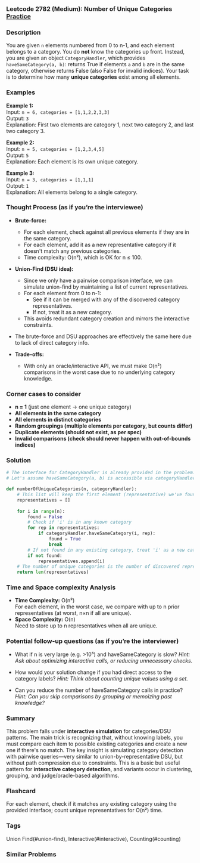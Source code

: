 ### Leetcode 2782 (Medium): Number of Unique Categories [Practice](https://leetcode.com/problems/number-of-unique-categories)

### Description  
You are given `n` elements numbered from 0 to n-1, and each element belongs to a category. You do **not** know the categories up front. Instead, you are given an object `CategoryHandler`, which provides `haveSameCategory(a, b)`: returns True if elements `a` and `b` are in the same category, otherwise returns False (also False for invalid indices). Your task is to determine how many **unique categories** exist among all elements.

### Examples  

**Example 1:**  
Input: `n = 6, categories = [1,1,2,2,3,3]`  
Output: `3`  
Explanation: First two elements are category 1, next two category 2, and last two category 3.  

**Example 2:**  
Input: `n = 5, categories = [1,2,3,4,5]`  
Output: `5`  
Explanation: Each element is its own unique category.

**Example 3:**  
Input: `n = 3, categories = [1,1,1]`  
Output: `1`  
Explanation: All elements belong to a single category.

### Thought Process (as if you’re the interviewee)  

- **Brute-force:**  
  - For each element, check against all previous elements if they are in the same category.  
  - For each element, add it as a new representative category if it doesn't match any previous categories.  
  - Time complexity: O(n²), which is OK for n ≤ 100.

- **Union-Find (DSU idea):**  
  - Since we only have a pairwise comparison interface, we can simulate union-find by maintaining a list of current representatives.  
  - For each element from 0 to n-1:  
    - See if it can be merged with any of the discovered category representatives.  
    - If not, treat it as a new category.  
  - This avoids redundant category creation and mirrors the interactive constraints.

- The brute-force and DSU approaches are effectively the same here due to lack of direct category info.  
- **Trade-offs:**  
  - With only an oracle/interactive API, we must make O(n²) comparisons in the worst case due to no underlying category knowledge.


### Corner cases to consider  
- **n = 1** (just one element → one unique category)
- **All elements in the same category**
- **All elements in distinct categories**
- **Random groupings (multiple elements per category, but counts differ)**
- **Duplicate elements (should not exist, as per spec)**
- **Invalid comparisons (check should never happen with out-of-bounds indices)**


### Solution

```python
# The interface for CategoryHandler is already provided in the problem.
# Let's assume haveSameCategory(a, b) is accessible via categoryHandler object.

def numberOfUniqueCategories(n, categoryHandler):
    # This list will keep the first element (representative) we've found for each category
    representatives = []
    
    for i in range(n):
        found = False
        # Check if 'i' is in any known category
        for rep in representatives:
            if categoryHandler.haveSameCategory(i, rep):
                found = True
                break
        # If not found in any existing category, treat 'i' as a new category representative
        if not found:
            representatives.append(i)
    # The number of unique categories is the number of discovered representatives
    return len(representatives)
```

### Time and Space complexity Analysis  

- **Time Complexity:** O(n²)  
  For each element, in the worst case, we compare with up to n prior representatives (at worst, n×n if all are unique).
- **Space Complexity:** O(n)  
  Need to store up to n representatives when all are unique.

### Potential follow-up questions (as if you’re the interviewer)  

- What if n is very large (e.g. >10⁵) and haveSameCategory is slow?
  *Hint: Ask about optimizing interactive calls, or reducing unnecessary checks.*

- How would your solution change if you had direct access to the category labels?
  *Hint: Think about counting unique values using a set.*

- Can you reduce the number of haveSameCategory calls in practice?
  *Hint: Can you skip comparisons by grouping or memoizing past knowledge?*

### Summary
This problem falls under **interactive simulation** for categories/DSU patterns. The main trick is recognizing that, without knowing labels, you must compare each item to possible existing categories and create a new one if there's no match. The key insight is simulating category detection with pairwise queries—very similar to union-by-representative DSU, but without path compression due to constraints. This is a basic but useful pattern for **interactive category detection**, and variants occur in clustering, grouping, and judge/oracle-based algorithms.


### Flashcard
For each element, check if it matches any existing category using the provided interface; count unique representatives for O(n²) time.

### Tags
Union Find(#union-find), Interactive(#interactive), Counting(#counting)

### Similar Problems
